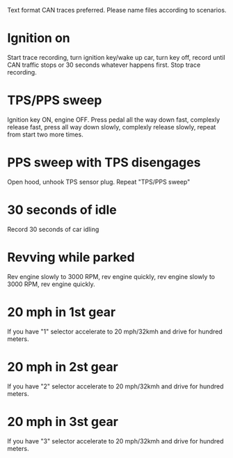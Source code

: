 Text format CAN traces preferred. Please name files according to scenarios.

# Ignition on

Start trace recording, turn ignition key/wake up car, turn key off, record until CAN traffic stops or 30 seconds whatever happens first. Stop trace recording.

# TPS/PPS sweep

Ignition key ON, engine OFF. Press pedal all the way down fast, complexly release fast, press all way down slowly, complexly release slowly, repeat from start two more times.

# PPS sweep with TPS disengages

Open hood, unhook TPS sensor plug. Repeat "TPS/PPS sweep"

# 30 seconds of idle

Record 30 seconds of car idling

# Revving while parked

Rev engine slowly to 3000 RPM, rev engine quickly, rev engine slowly to 3000 RPM, rev engine quickly.

# 20 mph in 1st gear

If you have "1" selector accelerate to 20 mph/32kmh and drive for hundred meters.

# 20 mph in 2st gear

If you have "2" selector accelerate to 20 mph/32kmh and drive for hundred meters.

# 20 mph in 3st gear

If you have "3" selector accelerate to 20 mph/32kmh and drive for hundred meters.

